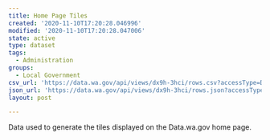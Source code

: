```yaml
---
title: Home Page Tiles
created: '2020-11-10T17:20:28.046996'
modified: '2020-11-10T17:20:28.047006'
state: active
type: dataset
tags:
  - Administration
groups:
  - Local Government
csv_url: 'https://data.wa.gov/api/views/dx9h-3hci/rows.csv?accessType=DOWNLOAD'
json_url: 'https://data.wa.gov/api/views/dx9h-3hci/rows.json?accessType=DOWNLOAD'
layout: post

---
```

Data used to generate the tiles displayed on the Data.wa.gov home page.
